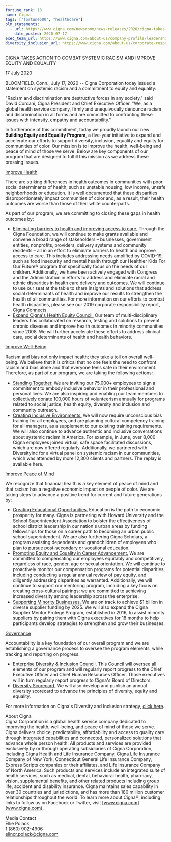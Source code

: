 ```yaml
---
fortune_rank: 13
name: Cigna
tags: ["fortune500", "healthcare"]
blm_statements:
  - url: https://www.cigna.com/newsroom/news-releases/2020/cigna-takes-action-to-combat-systemic-racism-and-improve-equity-and-equality
    date_posted: 2020-07-17
exec_team_url: https://www.cigna.com/about-us/company-profile/leadership-team/
diversity_inclusion_url: https://www.cigna.com/about-us/corporate-responsibility/report/our-people/diversity-and-inclusion
---
```


CIGNA TAKES ACTION TO COMBAT SYSTEMIC RACISM AND IMPROVE EQUITY AND EQUALITY

17 July 2020

BLOOMFIELD, Conn., July 17, 2020 -- Cigna Corporation today issued a statement on systemic racism and a commitment to equity and equality:

"Racism and discrimination are destructive forces in any society," said David Cordani, Cigna President and Chief Executive Officer. "We, as a global health service company, firmly and unequivocally denounce racism and discrimination in all forms and are committed to confronting these issues with intensity, empathy and accountability."

In furtherance of this commitment, today we proudly launch our new <b>Building Equity and Equality Program</b>, a five-year initiative to expand and accelerate our efforts to support diversity, inclusion, equality and equity for communities of color.  Our mission is to improve the health, well-being and peace of mind of those we serve.  Below are key components of our program that are designed to fulfill this mission as we address these pressing issues.

<u>Improve Health</u>

There are striking differences in health outcomes in communities with poor social determinants of health, such as unstable housing, low income, unsafe neighborhoods or education.  It is well documented that these disparities disproportionately impact communities of color and, as a result, their health outcomes are worse than those of their white counterparts. 

As part of our program, we are committing to closing these gaps in health outcomes by:
<ul>
<li><u>Eliminating barriers to health and improving access to care.</u> Through the Cigna Foundation, we will continue to make grants available and convene a broad range of stakeholders – businesses, government entities, nonprofits, providers, delivery systems and community residents – all in an effort to eliminate barriers to health and improve access to care. This includes addressing needs amplified by COVID-19, such as food insecurity and mental health through our Healthier Kids For Our Future® program that specifically focus on the needs of our children. Additionally, we have been actively engaged with Congress and the Administration in efforts to address and eliminate racial and ethnic disparities in health care delivery and outcomes. We will continue to use our seat at the table to share insights and solutions that address social determinants of health and improve our results to strengthen the health of all communities. For more information on our efforts to combat health disparities, please see our 2019 corporate responsibility report, <a href="https://www.cigna.com/about-us/corporate-responsibility/report/">Cigna Connects.</a></li>
<li><u>Expand Cigna's Health Equity Council.</u> Our team of multi-disciplinary leaders has collaborated on research, testing and solutions to prevent chronic diseases and improve health outcomes in minority communities since 2008. We will further accelerate these efforts to address clinical care, social determinants of health and health behaviors.</li>
</ul>

<u>Improve Well-Being</u>

Racism and bias not only impact health; they take a toll on overall well-being.  We believe that it is critical that no one feels the need to confront racism and bias alone and that everyone feels safe in their environment.  Therefore, as part of our program, we are taking the following actions:
<ul>
<li><u>Standing Together.</u> We are inviting our 75,000+ employees to sign a commitment to embody inclusive behavior in their professional and personal lives. We are also inspiring and enabling our team members to collectively donate 100,000 hours of volunteerism annually for programs related to social justice, health equity, diversity and inclusion and community outreach.</li>
<li><u>Creating Inclusive Environments.</u> We will now require unconscious bias training for all employees, and are planning cultural competency training for all managers, as a supplement to our existing training requirements. We will also continue to advance authentic and inclusive conversations about systemic racism in America. For example, in June, over 8,000 Cigna employees joined virtual, safe space facilitated discussions, which are now offered regularly. Additionally, we partnered with DiversityInc for a virtual panel on systemic racism in our communities, which was attended by more 12,300 clients and partners. The replay is available here.</li>
</ul>

<u>Improve Peace of Mind</u>

We recognize that financial health is a key element of peace of mind and that racism has a negative economic impact on people of color. We are taking steps to advance a positive trend for current and future generations by:
<ul>
<li><u>Creating Educational Opportunities.</u> Education is the path to economic prosperity for many. Cigna is partnering with Howard University and the School Superintendent Association to bolster the effectiveness of school district leadership in our nation's urban areas by funding fellowships for those on a career path to becoming an urban public school superintendent. We are also furthering Cigna Scholars, a program assisting dependents and grandchildren of employees who plan to pursue post-secondary or vocational education.</li>
<li><u>Promoting Equity and Equality in Career Advancement.</u> We are committed to compensating our employees equitably and competitively, regardless of race, gender, age or sexual orientation. We will continue to proactively monitor our compensation programs for potential disparities, including conducting a regular annual review of pay equity, and diligently addressing disparities as warranted. Additionally, we will continue to support our mentoring program, including a key focus on creating cross-cultural pairings; we are committed to achieving increased diversity among leadership across the enterprise.</li>
<li><u>Supporting Minority Businesses.</u> We are on track to achieve $1 billion in diverse supplier funding by 2025. We will also expand the Cigna Supplier Mentor Protégé Program, established in 2016, to assist minority suppliers by pairing them with Cigna executives for 18 months to help participants develop strategies to strengthen and grow their businesses.</li>
</ul>

<u>Governance</u>

Accountability is a key foundation of our overall program and we are establishing a governance process to oversee the program elements, while tracking and reporting on progress.
<ul>
<li><u>Enterprise Diversity & Inclusion Council.</u> This Council will oversee all elements of our program and will regularly report progress to the Chief Executive Officer and Chief Human Resources Officer. Those executives will in turn regularly report progress to Cigna's Board of Directors.</li>
<li><u>Diversity Scorecard.</u> We will also develop and publish an annual diversity scorecard to advance the principles of diversity, equity and equality.</li>
</ul>

For more information on Cigna's Diversity and Inclusion strategy, [click here](https://c212.net/c/link/?t=0&l=en&o=2860561-1&h=3965474624&u=https%3A%2F%2Fwww.cigna.com%2Fabout-us%2Fcorporate-responsibility%2Freport%2Four-people%2Fdiversity-and-inclusion&a=here&WT.z_nav=newsroom%2Fnews-releases%2F2020%2Fcigna-takes-action-to-combat-systemic-racism-and-improve-equity-and-equality%3BBody%3Bhere).

About Cigna</br>
Cigna Corporation is a global health service company dedicated to improving the health, well-being, and peace of mind of those we serve. Cigna delivers choice, predictability, affordability and access to quality care through integrated capabilities and connected, personalized solutions that advance whole person health. All products and services are provided exclusively by or through operating subsidiaries of Cigna Corporation, including Cigna Health and Life Insurance Company, Cigna Life Insurance Company of New York, Connecticut General Life Insurance Company, Express Scripts companies or their affiliates, and Life Insurance Company of North America. Such products and services include an integrated suite of health services, such as medical, dental, behavioral health, pharmacy, vision, supplemental benefits, and other related products including group life, accident and disability insurance. Cigna maintains sales capability in over 30 countries and jurisdictions, and has more than 180 million customer relationships throughout the world. To learn more about Cigna®, including links to follow us on Facebook or Twitter, visit [www.cigna.com](www.cigna.com).

Media Contact</br>
Ellie Polack</br>
1 (860) 902-4906</br>
elinor.polack@cigna.com</br>
